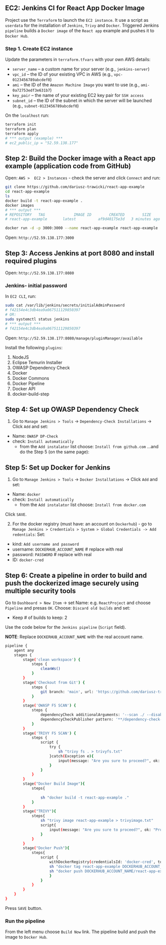 ## EC2: Jenkins CI for React App Docker Image

Project use the `Terraform` to launch the `EC2 instance`. It use a script as `userdata` for the installation of `Jenkins`, `Trivy` and `Docker`. Triggered Jenkins `pipeline` builds a `Docker image` of the `React app` example and pushes it to `Docker Hub`.

### Step 1. Create EC2 instance

Update the parameters in `terraform.tfvars` with your own AWS details:
- `server_name` – a custom name for your server (e.g., `jenkins-server`)
- `vpc_id` – the ID of your existing VPC in AWS (e.g., `vpc-0123456789abcdef0`)
- `ami` – the ID of the `Amazon Machine Image` you want to use (e.g., `ami-0a72753edf3e631b7`)
- `key_pair` – the name of your existing EC2 key pair for `SSH access`
- `subnet_id` – the ID of the subnet in which the server will be launched (e.g., `subnet-0123456789abcdef0`)

On the `localhost` run:

```bash
terraform init
terraform plan
terraform apply
# *** output (example) ***
# ec2_public_ip = "52.59.138.177"
```

## Step 2: Build the Docker image with a React app example (application code from GitHub)

Open: `AWS >  EC2 > Instances` - check the server and click `Connect` and run:

```bash
git clone https://github.com/dariusz-trawicki/react-app-example
cd react-app-example
ls
docker build -t react-app-example .
docker images
# *** output ***
# REPOSITORY   TAG             IMAGE ID        CREATED        SIZE
# react-app-example       latest          af9d40175e3d   3 minutes ago   461MB

docker run -d -p 3000:3000 --name react-app-example react-app-example
```

Open: `http://52.59.138.177:3000`


## Step 3: Access Jenkins at port 8080 and install required plugins

Open: `http://52.59.138.177:8080`

### Jenkins- initial password

In `EC2 CLI`, run:

```bash
sudo cat /var/lib/jenkins/secrets/initialAdminPassword
# f42154e4c3db4ea9a067511129850397
# OR:
sudo systemctl status jenkins
# *** output ***
# f42154e4c3db4ea9a067511129850397
```

Open: `http://52.59.138.177:8080/manage/pluginManager/available`

Install the following `plugins`:

1. NodeJS 
2. Eclipse Temurin Installer
3. OWASP Dependency Check
4. Docker
5. Docker Commons
6. Docker Pipeline
7. Docker API
8. docker-build-step

## Step 4: Set up OWASP Dependency Check 

1. Go to `Manage Jenkins > Tools` -> `Dependency-Check Installations`
-> Click `Add` and set:
- Name: `OWASP DP-Check`
- check: `Install automatically`
    - from the `Add instalator` list choose: `Install from github.com`
...and do the Step 5 (on the same page):

## Step 5: Set up Docker for Jenkins

1. Go to `Manage Jenkins > Tools` -> `Docker Installations` 
-> Click `Add` and set:
- Name: `docker`
- check: `Install automatically`
    - from the `Add instalator` list choose: `Install from docker.com`

Click `SAVE`.

2. For the docker registry (must have: an account on `Dockerhub`) -  go to `Manage Jenkins > Credentials > System > Global Credentials -> Add redentials`: Set:
- kind: `Add username and password`
- username: `DOCKERHUB_ACCOUNT_NAME` # replace with real
- password: `PASSWORD`  # replace with real
- ID: `docker-cred`

## Step 6: Create a pipeline in order to build and push the dockerized image securely using multiple security tools

Go to `Dashboard > New Item` -> set Name: e.g. `ReactProject` and choose `Pipeline` and presas `OK`. 
Choose: `Discard old builds` and set:
- Keep # of builds to keep: 2

Use the code below for the `Jenkins pipeline` (`Script` field).

**NOTE**: Replace `DOCKERHUB_ACCOUNT_NAME` with the real account name.

```bash
pipeline {
    agent any
    stages {
        stage('clean workspace') {
            steps {
                cleanWs()
            }
        }
        stage('Checkout from Git') {
            steps {
                git branch: 'main', url: 'https://github.com/dariusz-trawicki/react-app-example'
            }
        }
        stage('OWASP FS SCAN') {
            steps {
                dependencyCheck additionalArguments: '--scan ./ --disableYarnAudit --disableNodeAudit', odcInstallation: 'OWASP DP-Check'
                dependencyCheckPublisher pattern: '**/dependency-check-report.xml'
            }
        }
        stage('TRIVY FS SCAN') {
            steps {
                script {
                    try {
                        sh "trivy fs . > trivyfs.txt" 
                    }catch(Exception e){
                        input(message: "Are you sure to proceed?", ok: "Proceed")
                    }
                }
            }
        }
        stage("Docker Build Image"){
            steps{
                   
                sh "docker build -t react-app-example ."
            }
        }
        stage("TRIVY"){
            steps{
                sh "trivy image react-app-example > trivyimage.txt"
                script{
                    input(message: "Are you sure to proceed?", ok: "Proceed")
                }
            }
        }
        stage("Docker Push"){
            steps{
                script {
                    withDockerRegistry(credentialsId: 'docker-cred', toolName: 'docker'){   
                    sh "docker tag react-app-example DOCKERHUB_ACCOUNT_NAME/react-app-example:latest"
                    sh "docker push DOCKERHUB_ACCOUNT_NAME/react-app-example:latest"
                    }
                }
            }
        }
    }
}
```

Press `SAVE` button.

### Run the pipeline

From the left menu choose `Build Now` link. The pipeline build and push the image to `Docker Hub`.